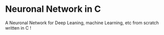# Neuronal Network in C

A Neuronal Network for Deep Leaning, machine Learning, etc from scratch written in C !
